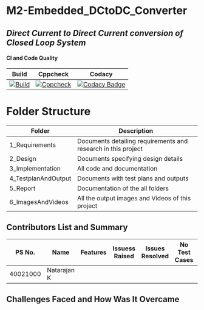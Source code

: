 # **M2-Embedded_DCtoDC_Converter**

## ***Direct Current to Direct Current conversion of Closed Loop System***


#### CI and Code Quality

|Build|Cppcheck|Codacy|
|:--:|:--:|:--:|
|[![Build](https://github.com/natrajsk007/M2-Embedded_DCtoDC_Converter/actions/workflows/compile.yml/badge.svg)](https://github.com/natrajsk007/M2-Embedded_DCtoDC_Converter/actions/workflows/compile.yml)|[![Cppcheck](https://github.com/natrajsk007/M2-Embedded_DCtoDC_Converter/actions/workflows/cppcheck.yml/badge.svg)](https://github.com/natrajsk007/M2-Embedded_DCtoDC_Converter/actions/workflows/cppcheck.yml)|[![Codacy Badge](https://app.codacy.com/project/badge/Grade/95519e0384b544228be82feac6b1f9e4)](https://www.codacy.com/gh/natrajsk007/M2-Embedded_DCtoDC_Converter/dashboard?utm_source=github.com&amp;utm_medium=referral&amp;utm_content=natrajsk007/M2-Embedded_DCtoDC_Converter&amp;utm_campaign=Badge_Grade)

# Folder Structure
|Folder|	Description|
|--|--|
1_Requirements|	Documents detailing requirements and research in this project
2_Design|	Documents specifying design details
3_Implementation|	All code and documentation
4_TestplanAndOutput|	Documents with test plans and outputs
5_Report|	Documentation of the all folders
6_ImagesAndVideos|	All the output images and Videos of this project


## Contributors List and Summary
|PS No.|	Name|	Features|	Issuess Raised|	Issues Resolved|	No Test Cases|	Test Case Pass|
|--|--|--|--|--|--|--|
40021000|	Natarajan K  

## Challenges Faced and How Was It Overcame

